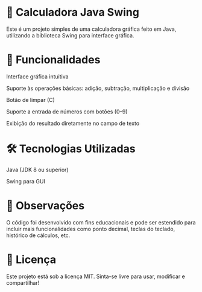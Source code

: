 # 🧮 Calculadora Java Swing

Este é um projeto simples de uma calculadora gráfica feito em Java, utilizando a biblioteca Swing para interface gráfica.

# 🚀 Funcionalidades
Interface gráfica intuitiva

Suporte às operações básicas: adição, subtração, multiplicação e divisão

Botão de limpar (C)

Suporte a entrada de números com botões (0–9)

Exibição do resultado diretamente no campo de texto

# 🛠️ Tecnologias Utilizadas
Java (JDK 8 ou superior)

Swing para GUI

# 📌 Observações
O código foi desenvolvido com fins educacionais e pode ser estendido para incluir mais funcionalidades como ponto decimal, teclas do teclado, histórico de cálculos, etc.

# 📄 Licença
Este projeto está sob a licença MIT. Sinta-se livre para usar, modificar e compartilhar!

